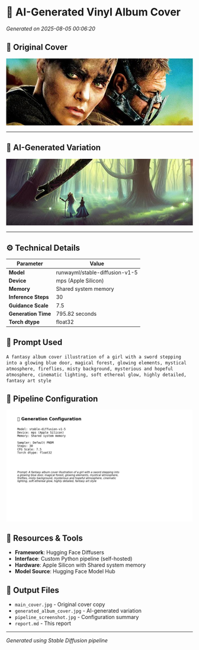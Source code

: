 # 🎵 AI-Generated Vinyl Album Cover

*Generated on 2025-08-05 00:06:20*

## 💼 Original Cover

![Original Cover](main_cover.jpg)

---

## 🎨 AI-Generated Variation

![AI Generated Cover](generated_album_cover.jpg)

---

## ⚙️ Technical Details

| Parameter | Value |
|-----------|-------|
| **Model** | runwayml/stable-diffusion-v1-5 |
| **Device** | mps (Apple Silicon) |
| **Memory** | Shared system memory |
| **Inference Steps** | 30 |
| **Guidance Scale** | 7.5 |
| **Generation Time** | 795.82 seconds |
| **Torch dtype** | float32 |

## 📝 Prompt Used

```
A fantasy album cover illustration of a girl with a sword stepping into a glowing blue door, magical forest, glowing elements, mystical atmosphere, fireflies, misty background, mysterious and hopeful atmosphere, cinematic lighting, soft ethereal glow, highly detailed, fantasy art style
```

## 📸 Pipeline Configuration

![Pipeline Configuration](pipeline_screenshot.jpg)

## 🧰 Resources & Tools

- **Framework**: Hugging Face Diffusers
- **Interface**: Custom Python pipeline (self-hosted)
- **Hardware**: Apple Silicon with Shared system memory
- **Model Source**: Hugging Face Model Hub

## 📁 Output Files

- `main_cover.jpg` - Original cover copy
- `generated_album_cover.jpg` - AI-generated variation
- `pipeline_screenshot.jpg` - Configuration summary
- `report.md` - This report

---

*Generated using Stable Diffusion pipeline*
